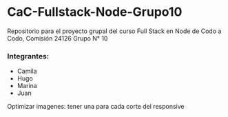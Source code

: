 # CaC-Fullstack-Node-Grupo10
Repositorio para el proyecto grupal del curso Full Stack en Node de Codo a Codo, Comisión 24126 Grupo N° 10


### Integrantes:
* Camila
* Hugo
* Marina
* Juan

Optimizar imagenes: tener una para cada corte del responsive